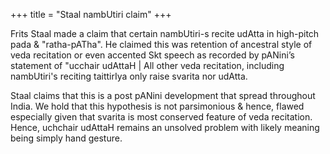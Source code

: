 +++
title = "Staal nambUtiri claim"
+++

Frits Staal made a claim that certain nambUtiri-s recite udAtta in high-pitch pada & "ratha-pATha". He claimed this was retention of ancestral style of veda recitation or even accented Skt speech as recorded by pANini’s statement of "ucchair udAttaH | All other veda recitation, including nambUtiri's reciting taittirIya only raise svarita nor udAtta. 

Staal claims that this is a post pANini development that spread throughout India. We hold that this hypothesis is not parsimonious & hence, flawed especially given that svarita is most conserved feature of veda recitation. Hence, uchchair udAttaH remains an unsolved problem with likely meaning being simply hand gesture.
